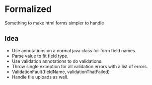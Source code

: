 Formalized
==========

Something to make html forms simpler to handle

Idea
----

* Use annotations on a normal java class for form field names.
* Parse value to fit field type.
* Use validation annotations to do validations.
* Throw single exception for all validation errors with a list of errors.
* ValidationFault(fieldName, validationThatFailed)
* Handle file uploads as well.
